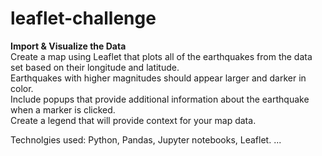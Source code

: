 # leaflet-challenge
**Import &amp; Visualize the Data**   
Create a map using Leaflet that plots all of the earthquakes from the data set based on their longitude and latitude.    
Earthquakes with higher magnitudes should appear larger and darker in color.  
Include popups that provide additional information about the earthquake when a marker is clicked.    
Create a legend that will provide context for your map data.    

Technolgies used: Python, Pandas, Jupyter notebooks, Leaflet. 
...
